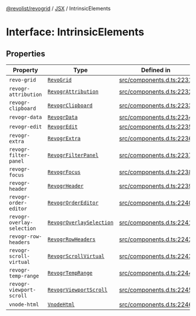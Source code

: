 [@revolist/revogrid](README.md) / [JSX](Namespace.JSX.md) / IntrinsicElements

# Interface: IntrinsicElements

## Properties

| Property | Type | Defined in |
| ------ | ------ | ------ |
| `revo-grid` | [`RevoGrid`](JSX.Interface.RevoGrid.md) | [src/components.d.ts:2231](https://github.com/revolist/revogrid/blob/20b33a0db6e2f2e1c06bc58b03fe68189a928a64/src/components.d.ts#L2231) |
| `revogr-attribution` | [`RevogrAttribution`](JSX.Interface.RevogrAttribution.md) | [src/components.d.ts:2232](https://github.com/revolist/revogrid/blob/20b33a0db6e2f2e1c06bc58b03fe68189a928a64/src/components.d.ts#L2232) |
| `revogr-clipboard` | [`RevogrClipboard`](JSX.Interface.RevogrClipboard.md) | [src/components.d.ts:2233](https://github.com/revolist/revogrid/blob/20b33a0db6e2f2e1c06bc58b03fe68189a928a64/src/components.d.ts#L2233) |
| `revogr-data` | [`RevogrData`](JSX.Interface.RevogrData.md) | [src/components.d.ts:2234](https://github.com/revolist/revogrid/blob/20b33a0db6e2f2e1c06bc58b03fe68189a928a64/src/components.d.ts#L2234) |
| `revogr-edit` | [`RevogrEdit`](JSX.Interface.RevogrEdit.md) | [src/components.d.ts:2235](https://github.com/revolist/revogrid/blob/20b33a0db6e2f2e1c06bc58b03fe68189a928a64/src/components.d.ts#L2235) |
| `revogr-extra` | [`RevogrExtra`](JSX.Interface.RevogrExtra.md) | [src/components.d.ts:2236](https://github.com/revolist/revogrid/blob/20b33a0db6e2f2e1c06bc58b03fe68189a928a64/src/components.d.ts#L2236) |
| `revogr-filter-panel` | [`RevogrFilterPanel`](JSX.Interface.RevogrFilterPanel.md) | [src/components.d.ts:2237](https://github.com/revolist/revogrid/blob/20b33a0db6e2f2e1c06bc58b03fe68189a928a64/src/components.d.ts#L2237) |
| `revogr-focus` | [`RevogrFocus`](JSX.Interface.RevogrFocus.md) | [src/components.d.ts:2238](https://github.com/revolist/revogrid/blob/20b33a0db6e2f2e1c06bc58b03fe68189a928a64/src/components.d.ts#L2238) |
| `revogr-header` | [`RevogrHeader`](JSX.Interface.RevogrHeader.md) | [src/components.d.ts:2239](https://github.com/revolist/revogrid/blob/20b33a0db6e2f2e1c06bc58b03fe68189a928a64/src/components.d.ts#L2239) |
| `revogr-order-editor` | [`RevogrOrderEditor`](JSX.Interface.RevogrOrderEditor.md) | [src/components.d.ts:2240](https://github.com/revolist/revogrid/blob/20b33a0db6e2f2e1c06bc58b03fe68189a928a64/src/components.d.ts#L2240) |
| `revogr-overlay-selection` | [`RevogrOverlaySelection`](JSX.Interface.RevogrOverlaySelection.md) | [src/components.d.ts:2241](https://github.com/revolist/revogrid/blob/20b33a0db6e2f2e1c06bc58b03fe68189a928a64/src/components.d.ts#L2241) |
| `revogr-row-headers` | [`RevogrRowHeaders`](JSX.Interface.RevogrRowHeaders.md) | [src/components.d.ts:2242](https://github.com/revolist/revogrid/blob/20b33a0db6e2f2e1c06bc58b03fe68189a928a64/src/components.d.ts#L2242) |
| `revogr-scroll-virtual` | [`RevogrScrollVirtual`](JSX.Interface.RevogrScrollVirtual.md) | [src/components.d.ts:2243](https://github.com/revolist/revogrid/blob/20b33a0db6e2f2e1c06bc58b03fe68189a928a64/src/components.d.ts#L2243) |
| `revogr-temp-range` | [`RevogrTempRange`](JSX.Interface.RevogrTempRange.md) | [src/components.d.ts:2244](https://github.com/revolist/revogrid/blob/20b33a0db6e2f2e1c06bc58b03fe68189a928a64/src/components.d.ts#L2244) |
| `revogr-viewport-scroll` | [`RevogrViewportScroll`](JSX.Interface.RevogrViewportScroll.md) | [src/components.d.ts:2245](https://github.com/revolist/revogrid/blob/20b33a0db6e2f2e1c06bc58b03fe68189a928a64/src/components.d.ts#L2245) |
| `vnode-html` | [`VnodeHtml`](JSX.Interface.VnodeHtml.md) | [src/components.d.ts:2246](https://github.com/revolist/revogrid/blob/20b33a0db6e2f2e1c06bc58b03fe68189a928a64/src/components.d.ts#L2246) |
